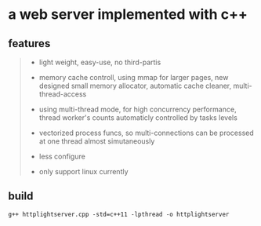 # a web server implemented with c++


## features

> * light weight, easy-use, no third-partis
>
> * memory cache controll,  using mmap for larger pages,  new designed small memory allocator,  automatic cache cleaner, multi-thread-access
>
> * using multi-thread mode, for high concurrency performance, thread worker's counts automaticly controlled by tasks levels
>
> * vectorized process funcs, so multi-connections can be processed at one thread almost simutaneously
>
> * less configure
>
> * only support linux currently


## build

`g++ httplightserver.cpp -std=c++11 -lpthread -o httplightserver`
